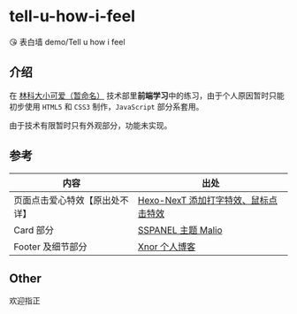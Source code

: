 # tell-u-how-i-feel
😘 表白墙 demo/Tell u how i feel

## 介绍
在 [林科大小可爱（暂命名）](http://lkdxka.com) 技术部里**前端学习**中的练习，由于个人原因暂时只能初步使用 `HTML5` 和 `CSS3` 制作，`JavaScript` 部分系套用。

由于技术有限暂时只有外观部分，功能未实现。

## 参考
|内容|出处|
|---|---|
|页面点击爱心特效【原出处不详】|[Hexo-NexT 添加打字特效、鼠标点击特效](https://tding.top/archives/58cff12b.html) |
|Card 部分|[SSPANEL 主题 Malio](https://malio.fxxkmy.life/)|
|Footer 及细节部分|[Xnor 个人博客](https://xnor.online/)|

## Other
欢迎指正
